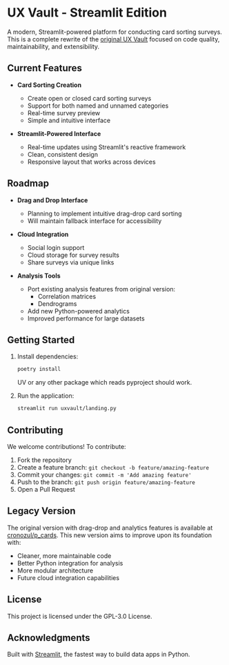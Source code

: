 # UX Vault - Streamlit Edition

A modern, Streamlit-powered platform for conducting card sorting surveys. This is a complete rewrite of the [original UX Vault](https://github.com/cronozul/p_cards) focused on code quality, maintainability, and extensibility.

## Current Features

- **Card Sorting Creation**
  - Create open or closed card sorting surveys
  - Support for both named and unnamed categories
  - Real-time survey preview
  - Simple and intuitive interface

- **Streamlit-Powered Interface**
  - Real-time updates using Streamlit's reactive framework
  - Clean, consistent design
  - Responsive layout that works across devices

## Roadmap

- **Drag and Drop Interface**
  - Planning to implement intuitive drag-drop card sorting
  - Will maintain fallback interface for accessibility

- **Cloud Integration**
  - Social login support
  - Cloud storage for survey results
  - Share surveys via unique links

- **Analysis Tools**
  - Port existing analysis features from original version:
    - Correlation matrices
    - Dendrograms
  - Add new Python-powered analytics
  - Improved performance for large datasets

## Getting Started

1. Install dependencies:
    ```bash
    poetry install 
    ```
    UV or any other package which reads pyproject should work.
    
2. Run the application:
    ```bash
    streamlit run uxvault/landing.py
    ```

## Contributing

We welcome contributions! To contribute:

1. Fork the repository
2. Create a feature branch: `git checkout -b feature/amazing-feature`
3. Commit your changes: `git commit -m 'Add amazing feature'`
4. Push to the branch: `git push origin feature/amazing-feature`
5. Open a Pull Request

## Legacy Version

The original version with drag-drop and analytics features is available at [cronozul/p_cards](https://github.com/cronozul/p_cards). This new version aims to improve upon its foundation with:
- Cleaner, more maintainable code
- Better Python integration for analysis
- More modular architecture
- Future cloud integration capabilities

## License

This project is licensed under the GPL-3.0 License.

## Acknowledgments

Built with [Streamlit](https://streamlit.io/), the fastest way to build data apps in Python.
